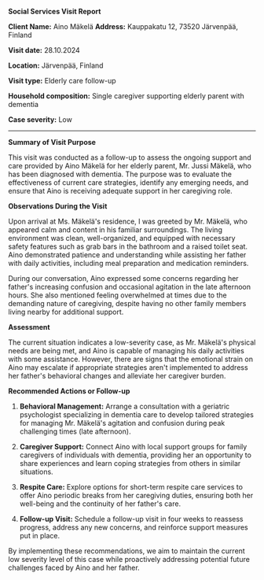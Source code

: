 **Social Services Visit Report**

**Client Name:** Aino Mäkelä
**Address:** Kauppakatu 12, 73520 Järvenpää, Finland

**Visit date:** 28.10.2024

**Location:** Järvenpää, Finland

**Visit type:** Elderly care follow-up

**Household composition:** Single caregiver supporting elderly parent with dementia

**Case severity:** Low

---

**Summary of Visit Purpose**

This visit was conducted as a follow-up to assess the ongoing support and care provided by Aino Mäkelä for her elderly parent, Mr. Jussi Mäkelä, who has been diagnosed with dementia. The purpose was to evaluate the effectiveness of current care strategies, identify any emerging needs, and ensure that Aino is receiving adequate support in her caregiving role.

**Observations During the Visit**

Upon arrival at Ms. Mäkelä's residence, I was greeted by Mr. Mäkelä, who appeared calm and content in his familiar surroundings. The living environment was clean, well-organized, and equipped with necessary safety features such as grab bars in the bathroom and a raised toilet seat. Aino demonstrated patience and understanding while assisting her father with daily activities, including meal preparation and medication reminders.

During our conversation, Aino expressed some concerns regarding her father's increasing confusion and occasional agitation in the late afternoon hours. She also mentioned feeling overwhelmed at times due to the demanding nature of caregiving, despite having no other family members living nearby for additional support.

**Assessment**

The current situation indicates a low-severity case, as Mr. Mäkelä's physical needs are being met, and Aino is capable of managing his daily activities with some assistance. However, there are signs that the emotional strain on Aino may escalate if appropriate strategies aren't implemented to address her father's behavioral changes and alleviate her caregiver burden.

**Recommended Actions or Follow-up**

1. **Behavioral Management:** Arrange a consultation with a geriatric psychologist specializing in dementia care to develop tailored strategies for managing Mr. Mäkelä's agitation and confusion during peak challenging times (late afternoon).

2. **Caregiver Support:** Connect Aino with local support groups for family caregivers of individuals with dementia, providing her an opportunity to share experiences and learn coping strategies from others in similar situations.

3. **Respite Care:** Explore options for short-term respite care services to offer Aino periodic breaks from her caregiving duties, ensuring both her well-being and the continuity of her father's care.

4. **Follow-up Visit:** Schedule a follow-up visit in four weeks to reassess progress, address any new concerns, and reinforce support measures put in place. 

By implementing these recommendations, we aim to maintain the current low severity level of this case while proactively addressing potential future challenges faced by Aino and her father.